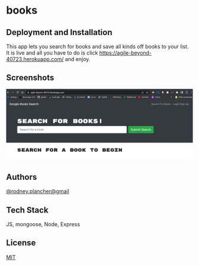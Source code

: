 # books

## Deployment and Installation 

This app lets you search for books and save all kinds off books to your list. It is live and all you have to do is click https://agile-beyond-40723.herokuapp.com/ and enjoy.

## Screenshots

![App Screenshot](./client/public/Screenshot%202022-04-16%20015926.png)

## Authors

[@rodney.plancher@gmail](https://www.github.com/rodney1100)


## Tech Stack

JS, mongoose, Node, Express


## License

[MIT](https://choosealicense.com/licenses/mit/)
